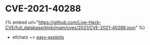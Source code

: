 # CVE-2021-40288
{% embed url="https://github.com/Live-Hack-CVE/full_database/blob/main/cves/2021/CVE-2021-40288.json" %}

* efchatz ~> [easy-exploits](https://www.alice-snow.ru/2021/database/cve-2021-40288/easy-exploits-efchatz)
